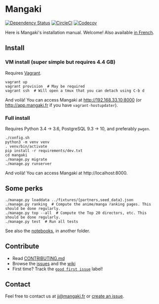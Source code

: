 # Mangaki

[![Dependency Status](https://dependencyci.com/github/mangaki/mangaki/badge)](https://dependencyci.com/github/mangaki/mangaki)
[![CircleCI](https://circleci.com/gh/mangaki/mangaki.svg?style=svg)](https://circleci.com/gh/mangaki/mangaki)
[![Codecov](https://img.shields.io/codecov/c/github/mangaki/mangaki.svg)]()

Here is Mangaki's installation manual. Welcome! Also available [in French](README-fr.md).

## Install

### VM install (super simple but requires 4.4 GB)

Requires [Vagrant](https://www.vagrantup.com/downloads.html).

    vagrant up
    vagrant provision  # May be required
    vagrant ssh  # Will open a tmux that you can detach using C-b d

And voilà! You can access Mangaki at http://192.168.33.10:8000 (or http://app.mangaki.fr if you have `vagrant-hostupdater`).

### Full install

Requires Python 3.4 → 3.6, PostgreSQL 9.3 → 10, and preferably `pwgen`.

    ./config.sh
    python3 -m venv venv
    . venv/bin/activate
    pip install -r requirements/dev.txt
    cd mangaki
    ./manage.py migrate
    ./manage.py runserver

And voilà! You can access Mangaki at http://localhost:8000.

## Some perks

    ./manage.py loaddata ../fixtures/{partners,seed_data}.json
    ./manage.py ranking  # Compute the anime/manga ranking pages. This should be done regularly.
    ./manage.py top --all  # Compute the Top 20 directors, etc. This should be done regularly.
    ./manage.py test  # Run all tests

See also the [notebooks](https://github.com/mangaki/notebooks), in another folder.

## Contribute

- Read [CONTRIBUTING.md](CONTRIBUTING.md)
- Browse the [issues](https://github.com/mangaki/mangaki/issues) and the [wiki](https://github.com/mangaki/mangaki/wiki)
- First time? Track the [`good first issue`](https://github.com/mangaki/mangaki/issues?q=is%3Aissue+is%3Aopen+label%3A%22good+first+issue%22) label!

## Contact

Feel free to contact us at jj@mangaki.fr or [create an issue](https://github.com/mangaki/mangaki/issues/new).
